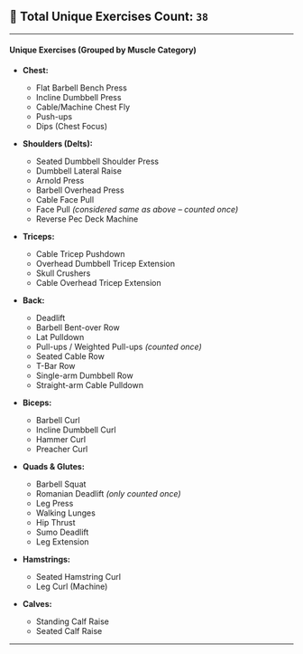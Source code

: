 ## 🧮 **Total Unique Exercises Count: `38`**
---

#### **Unique Exercises (Grouped by Muscle Category)**

* **Chest:**

  * Flat Barbell Bench Press
  * Incline Dumbbell Press
  * Cable/Machine Chest Fly
  * Push-ups
  * Dips (Chest Focus)

* **Shoulders (Delts):**

  * Seated Dumbbell Shoulder Press
  * Dumbbell Lateral Raise
  * Arnold Press
  * Barbell Overhead Press
  * Cable Face Pull
  * Face Pull *(considered same as above – counted once)*
  * Reverse Pec Deck Machine

* **Triceps:**

  * Cable Tricep Pushdown
  * Overhead Dumbbell Tricep Extension
  * Skull Crushers
  * Cable Overhead Tricep Extension

* **Back:**

  * Deadlift
  * Barbell Bent-over Row
  * Lat Pulldown
  * Pull-ups / Weighted Pull-ups *(counted once)*
  * Seated Cable Row
  * T-Bar Row
  * Single-arm Dumbbell Row
  * Straight-arm Cable Pulldown

* **Biceps:**

  * Barbell Curl
  * Incline Dumbbell Curl
  * Hammer Curl
  * Preacher Curl

* **Quads & Glutes:**

  * Barbell Squat
  * Romanian Deadlift *(only counted once)*
  * Leg Press
  * Walking Lunges
  * Hip Thrust
  * Sumo Deadlift
  * Leg Extension

* **Hamstrings:**

  * Seated Hamstring Curl
  * Leg Curl (Machine)

* **Calves:**

  * Standing Calf Raise
  * Seated Calf Raise

---
